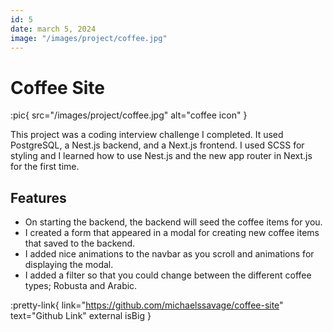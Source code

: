 ```yaml
---
id: 5
date: march 5, 2024
image: "/images/project/coffee.jpg"
---
```


# Coffee Site

:pic{ src="/images/project/coffee.jpg" alt="coffee icon" }

This project was a coding interview challenge I completed. It used PostgreSQL, a Nest.js backend, and a Next.js frontend. I used SCSS for styling and I learned how to use Nest.js and the new app router in Next.js for the first time.

## Features

- On starting the backend, the backend will seed the coffee items for you.
- I created a form that appeared in a modal for creating new coffee items that saved to the backend.
- I added nice animations to the navbar as you scroll and animations for displaying the modal.
- I added a filter so that you could change between the different coffee types; Robusta and Arabic.

:pretty-link{ link="https://github.com/michaelssavage/coffee-site" text="Github Link" external isBig }

